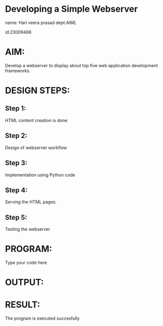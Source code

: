 # Developing a Simple Webserver
name: Hari veera prasad
dept:AIML

id:23009466
# AIM:

Develop a webserver to display about top five web application development frameworks.

# DESIGN STEPS:

## Step 1:

HTML content creation is done

## Step 2:

Design of webserver workflow

## Step 3:

Implementation using Python code

## Step 4:

Serving the HTML pages.

## Step 5:

Testing the webserver
# PROGRAM:
Type your code here
# OUTPUT:

# RESULT:

The program is executed succesfully
